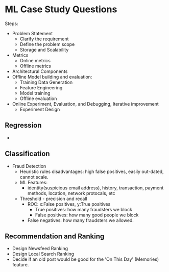 # ML Case Study Questions

Steps:
- Problem Statement
  - Clarify the requirement
  - Define the problem scope
  - Storage and Scalability 
- Metrics
  - Online metrics
  - Offline metrics
- Architectural Components
- Offline Model building and evaluation:
  - Training Data Generation  
  - Feature Engineering
  - Model training
  - Offline evaluation
- Online Experiment, Evaluation, and Debugging, Iterative improvement
  - Experiment Design

## Regression
*


## Classification
- Fraud Detection
  - Heuristic rules disadvantages: high false positives, easily out-dated, cannot scale. 
  - ML Features:
    - identity(suspicious email address), history, transaction, payment methods, location, network protocals, etc
  - Threshold - precision and recall
    - ROC:  x:False positives, y:True positives
      - True positives: how many fraudsters we block
      - False positives: how many good people we block
    - False negatives: how many fraudsters we allowed.

## Recommendation and Ranking
- Design Newsfeed Ranking
- Design Local Search Ranking
- Decide if an old post would be good for the 'On This Day' (Memories) feature.
